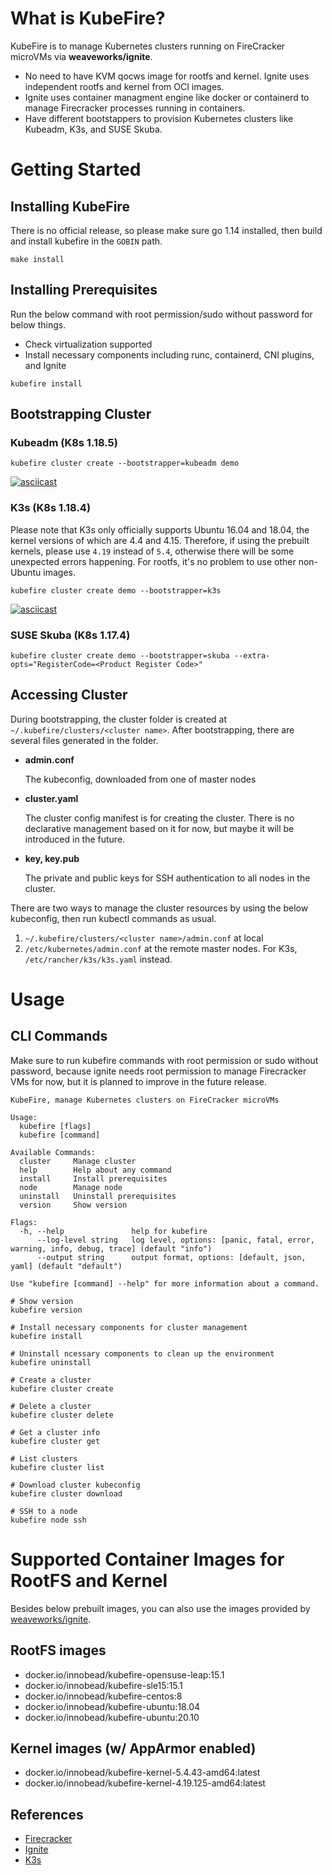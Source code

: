 # What is KubeFire?

KubeFire is to manage Kubernetes clusters running on FireCracker microVMs via **weaveworks/ignite**. 

- No need to have KVM qocws image for rootfs and kernel. Ignite uses independent rootfs and kernel from OCI images.
- Ignite uses container managment engine like docker or containerd to manage Firecracker processes running in containers.
- Have different bootstappers to provision Kubernetes clusters like Kubeadm, K3s, and SUSE Skuba. 

# Getting Started

## Installing KubeFire

There is no official release, so please make sure go 1.14 installed, then build and install kubefire in the `GOBIN` path.

```
make install
```

## Installing Prerequisites

Run the below command with root permission/sudo without password for below things.

- Check virtualization supported
- Install necessary components including runc, containerd, CNI plugins, and Ignite

```
kubefire install
```

## Bootstrapping Cluster

### Kubeadm (K8s 1.18.5)

```
kubefire cluster create --bootstrapper=kubeadm demo
```

[![asciicast](https://asciinema.org/a/345836.svg)](https://asciinema.org/a/345836)

### K3s (K8s 1.18.4)

Please note that K3s only officially supports Ubuntu 16.04 and 18.04, the kernel versions of which are 4.4 and 4.15. 
Therefore, if using the prebuilt kernels, please use `4.19` instead of `5.4`, otherwise there will be some unexpected errors happening. 
For rootfs, it's no problem to use other non-Ubuntu images.

```
kubefire cluster create demo --bootstrapper=k3s
```

[![asciicast](https://asciinema.org/a/hKW8WffFKxdRztG0NSiWM6Opx.svg)](https://asciinema.org/a/hKW8WffFKxdRztG0NSiWM6Opx)

### SUSE Skuba (K8s 1.17.4)

```
kubefire cluster create demo --bootstrapper=skuba --extra-opts="RegisterCode=<Product Register Code>"
```

## Accessing Cluster

During bootstrapping, the cluster folder is created at `~/.kubefire/clusters/<cluster name>`. After bootstrapping, there are several files generated in the folder.

- **admin.conf**
  
  The kubeconfig, downloaded from one of master nodes

- **cluster.yaml**

  The cluster config manifest is for creating the cluster. There is no declarative management based on it for now, but maybe it will be introduced in the future.

- **key, key.pub**
  
  The private and public keys for SSH authentication to all nodes in the cluster.
  
There are two ways to manage the cluster resources by using the below kubeconfig, then run kubectl commands as usual.

1. `~/.kubefire/clusters/<cluster name>/admin.conf` at local
2. `/etc/kubernetes/admin.conf` at the remote master nodes. For K3s, `/etc/rancher/k3s/k3s.yaml` instead.

# Usage

## CLI Commands

Make sure to run kubefire commands with root permission or sudo without password, because ignite needs root permission to manage Firecracker VMs for now, but it is planned to improve in the future release.

```
KubeFire, manage Kubernetes clusters on FireCracker microVMs

Usage:
  kubefire [flags]
  kubefire [command]

Available Commands:
  cluster     Manage cluster
  help        Help about any command
  install     Install prerequisites
  node        Manage node
  uninstall   Uninstall prerequisites
  version     Show version

Flags:
  -h, --help               help for kubefire
      --log-level string   log level, options: [panic, fatal, error, warning, info, debug, trace] (default "info")
      --output string      output format, options: [default, json, yaml] (default "default")

Use "kubefire [command] --help" for more information about a command.

```

```
# Show version
kubefire version

# Install necessary components for cluster management
kubefire install 

# Uninstall ncessary components to clean up the environment
kubefire uninstall

# Create a cluster
kubefire cluster create

# Delete a cluster
kubefire cluster delete

# Get a cluster info
kubefire cluster get

# List clusters
kubefire cluster list

# Download cluster kubeconfig
kubefire cluster download

# SSH to a node
kubefire node ssh
```
 
# Supported Container Images for RootFS and Kernel

Besides below prebuilt images, you can also use the images provided by [weaveworks/ignite](https://github.com/weaveworks/ignite/tree/master/images).

## RootFS images
- docker.io/innobead/kubefire-opensuse-leap:15.1
- docker.io/innobead/kubefire-sle15:15.1
- docker.io/innobead/kubefire-centos:8
- docker.io/innobead/kubefire-ubuntu:18.04
- docker.io/innobead/kubefire-ubuntu:20.10

## Kernel images (w/ AppArmor enabled)
- docker.io/innobead/kubefire-kernel-5.4.43-amd64:latest
- docker.io/innobead/kubefire-kernel-4.19.125-amd64:latest

## References

- [Firecracker](https://github.com/firecracker-microvm/firecracker)
- [Ignite](https://github.com/weaveworks/ignite)
- [K3s](https://github.com/rancher/k3s) 

